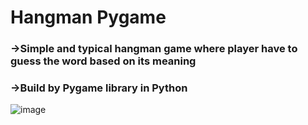 # Hangman Pygame
### ->Simple and typical hangman game where player have to guess the word based on its meaning 
### ->Build by Pygame library in Python



![image](https://user-images.githubusercontent.com/111453282/191323331-9cc89017-64db-408a-a25c-305e0d476073.png)
